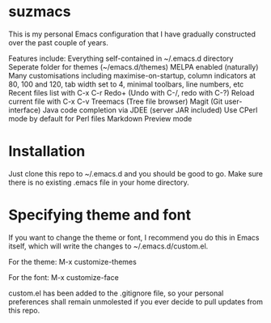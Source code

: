 # suzmacs
This is my personal Emacs configuration that I have gradually constructed over
the past couple of years.

Features include:
    Everything self-contained in ~/.emacs.d directory
    Seperate folder for themes (~/emacs.d/themes)
    MELPA enabled (naturally)
    Many customisations including maximise-on-startup, column indicators at 80,
        100 and 120, tab width set to 4, minimal toolbars, line numbers, etc
    Recent files list with C-x C-r
    Redo+ (Undo with C-/, redo with C-?)
    Reload current file with C-x C-v
    Treemacs (Tree file browser)
    Magit (Git user-interface)
    Java code completion via JDEE (server JAR included)
    Use CPerl mode by default for Perl files
    Markdown Preview mode

# Installation
Just clone this repo to ~/.emacs.d and you should be good to go. Make sure there
is no existing .emacs file in your home directory.

# Specifying theme and font
If you want to change the theme or font, I recommend you do this in Emacs
itself, which will write the changes to ~/.emacs.d/custom.el.

For the theme:
    M-x customize-themes

For the font:
    M-x customize-face

custom.el has been added to the .gitignore file, so your personal
preferences shall remain unmolested if you ever decide to pull updates
from this repo.
